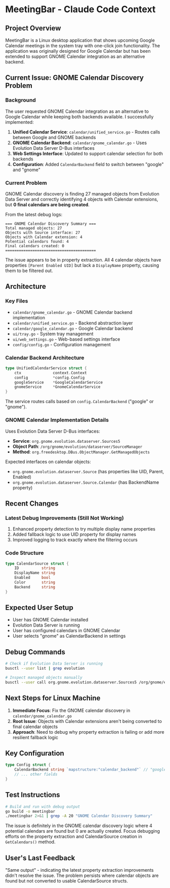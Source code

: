 # MeetingBar - Claude Code Context

## Project Overview
MeetingBar is a Linux desktop application that shows upcoming Google Calendar meetings in the system tray with one-click join functionality. The application was originally designed for Google Calendar but has been extended to support GNOME Calendar integration as an alternative backend.

## Current Issue: GNOME Calendar Discovery Problem

### Background
The user requested GNOME Calendar integration as an alternative to Google Calendar while keeping both backends available. I successfully implemented:

1. **Unified Calendar Service**: `calendar/unified_service.go` - Routes calls between Google and GNOME backends
2. **GNOME Calendar Backend**: `calendar/gnome_calendar.go` - Uses Evolution Data Server D-Bus interfaces
3. **Web Settings Interface**: Updated to support calendar selection for both backends
4. **Configuration**: Added `CalendarBackend` field to switch between "google" and "gnome"

### Current Problem
GNOME Calendar discovery is finding 27 managed objects from Evolution Data Server and correctly identifying 4 objects with Calendar extensions, but **0 final calendars are being created**.

From the latest debug logs:
```
=== GNOME Calendar Discovery Summary ===
Total managed objects: 27
Objects with Source interface: 27
Objects with Calendar extension: 4
Potential calendars found: 4
Final calendars created: 0
========================================
```

The issue appears to be in property extraction. All 4 calendar objects have properties `[Parent Enabled UID]` but lack a `DisplayName` property, causing them to be filtered out.

## Architecture

### Key Files
- `calendar/gnome_calendar.go` - GNOME Calendar backend implementation
- `calendar/unified_service.go` - Backend abstraction layer
- `calendar/google_calendar.go` - Google Calendar backend
- `ui/tray.go` - System tray management
- `ui/web_settings.go` - Web-based settings interface
- `config/config.go` - Configuration management

### Calendar Backend Architecture
```go
type UnifiedCalendarService struct {
    ctx              context.Context
    config           *config.Config
    googleService    *GoogleCalendarService
    gnomeService     *GnomeCalendarService
}
```

The service routes calls based on `config.CalendarBackend` ("google" or "gnome").

### GNOME Calendar Implementation Details
Uses Evolution Data Server D-Bus interfaces:
- **Service**: `org.gnome.evolution.dataserver.Sources5`
- **Object Path**: `/org/gnome/evolution/dataserver/SourceManager`
- **Method**: `org.freedesktop.DBus.ObjectManager.GetManagedObjects`

Expected interfaces on calendar objects:
- `org.gnome.evolution.dataserver.Source` (has properties like UID, Parent, Enabled)
- `org.gnome.evolution.dataserver.Source.Calendar` (has BackendName property)

## Recent Changes

### Latest Debug Improvements (Still Not Working)
1. Enhanced property detection to try multiple display name properties
2. Added fallback logic to use UID property for display names
3. Improved logging to track exactly where the filtering occurs

### Code Structure
```go
type CalendarSource struct {
    ID          string
    DisplayName string
    Enabled     bool
    Color       string
    Backend     string
}
```

## Expected User Setup
- User has GNOME Calendar installed
- Evolution Data Server is running
- User has configured calendars in GNOME Calendar
- User selects "gnome" as CalendarBackend in settings

## Debug Commands
```bash
# Check if Evolution Data Server is running
busctl --user list | grep evolution

# Inspect managed objects manually
busctl --user call org.gnome.evolution.dataserver.Sources5 /org/gnome/evolution/dataserver/SourceManager org.freedesktop.DBus.ObjectManager GetManagedObjects
```

## Next Steps for Linux Machine
1. **Immediate Focus**: Fix the GNOME calendar discovery in `calendar/gnome_calendar.go`
2. **Root Issue**: Objects with Calendar extensions aren't being converted to final calendar objects
3. **Approach**: Need to debug why property extraction is failing or add more resilient fallback logic

## Key Configuration
```go
type Config struct {
    CalendarBackend string `mapstructure:"calendar_backend"` // "google" or "gnome"
    // ... other fields
}
```

## Test Instructions
```bash
# Build and run with debug output
go build -o meetingbar
./meetingbar 2>&1 | grep -A 20 "GNOME Calendar Discovery Summary"
```

The issue is definitely in the GNOME calendar discovery logic where 4 potential calendars are found but 0 are actually created. Focus debugging efforts on the property extraction and CalendarSource creation in `GetCalendars()` method.

## User's Last Feedback
"Same output" - indicating the latest property extraction improvements didn't resolve the issue. The problem persists where calendar objects are found but not converted to usable CalendarSource structs.
